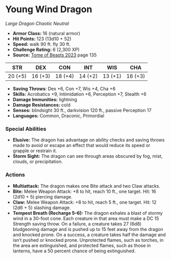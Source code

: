 # Young Wind Dragon

*Large* *Dragon* *Chaotic Neutral*

- **Armor Class:** 16 (natural armor)
- **Hit Points:** 123 (13d10 + 52)
- **Speed:** walk 90 ft. fly 30 ft.
- **Challenge Rating:** 6 (2,300 XP)
- **Source:** [Tome of Beasts 2023](https://koboldpress.com/kpstore/product/tome-of-beasts-1-2023-edition/) page 135

| STR | DEX | CON | INT | WIS | CHA |
| --- | --- | --- | --- | --- | --- |
| 20 (+5) | 16 (+3) | 18 (+4) | 14 (+2) | 13 (+1) | 16 (+3) |

- **Saving Throws**: Dex +6, Con +7, Wis +4, Cha +6
- **Skills:** Acrobatics +9, Intimidation +6, Perception +7, Stealth +6
- **Damage Immunities:** lightning
- **Damage Resistances:** cold
- **Senses:** blindsight 30 ft., darkvision 120 ft., passive Perception 17
- **Languages:** Common, Draconic, Primordial
### Special Abilities
- **Elusive:** The dragon has advantage on ability checks and saving throws made to avoid or escape an effect that would reduce its speed or grapple or restrain it.
- **Storm Sight:** The dragon can see through areas obscured by fog, mist, clouds, or precipitation.
### Actions
- **Multiattack:** The dragon makes one Bite attack and two Claw attacks.
- **Bite:** Melee Weapon Attack: +8 to hit, reach 10 ft., one target. Hit: 16 (2d10 + 5) piercing damage.
- **Claw:** Melee Weapon Attack: +8 to hit, reach 5 ft., one target. Hit: 12 (2d6 + 5) slashing damage.
- **Tempest Breath (Recharge 5–6):** The dragon exhales a blast of stormy wind in a 30-foot cone. Each creature in that area must make a DC 15 Strength saving throw. On a failure, a creature takes 27 (6d8) bludgeoning damage and is pushed up to 15 feet away from the dragon and knocked prone. On a success, a creature takes half the damage and isn’t pushed or knocked prone. Unprotected flames, such as torches, in the area are extinguished, and protected flames, such as those in lanterns, have a 50 percent chance of being extinguished.
